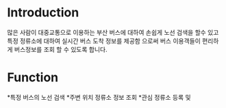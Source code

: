 #  Introduction
많은 사람이 대중교통으로 이용하는 부산 버스에 대하여 손쉽게 노선 검색을 할수 있고
특정 정류소에 대하여 실시간 버스 도착 정보를 제공함 으로써 버스 이용객들이 편리하게 버스정보를 조회 할 수 있도록 합니다.




#  Function

*특정 버스의 노선 검색
*주변 위치 정류소 정보 조회
*관심 정류소 등록 및 
